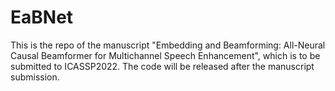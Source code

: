 # EaBNet
This is the repo of the manuscript "Embedding and Beamforming: All-Neural Causal Beamformer for Multichannel Speech Enhancement", which is to be submitted to ICASSP2022. The code will be released after the manuscript submission.
